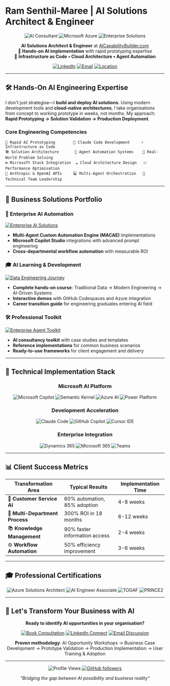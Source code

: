 # Ram Senthil-Maree | AI Solutions Architect & Engineer

<div align="center">

![AI Consultant](https://img.shields.io/badge/AI%20Solutions%20Architect-15%2B%20Years-blue?style=for-the-badge)
![Microsoft Azure](https://img.shields.io/badge/Microsoft%20Azure-Certified-0078D4?style=for-the-badge&logo=microsoft-azure)
![Enterprise Solutions](https://img.shields.io/badge/Hands--On%20AI-Engineer-green?style=for-the-badge)

**AI Solutions Architect & Engineer** at [AICapabilityBuilder.com](https://aicapabilitybuilder.com)  
🚀 **Hands-on AI implementation** with rapid prototyping expertise  
🎯 **Infrastructure as Code • Cloud Architecture • Agent Automation**

[![LinkedIn](https://img.shields.io/badge/LinkedIn-rammaree-0077B5?style=flat-square&logo=linkedin)](https://linkedin.com/in/rammaree)
[![Email](https://img.shields.io/badge/Email-2maree%40gmail.com-red?style=flat-square&logo=gmail)](mailto:2maree@gmail.com)
[![Location](https://img.shields.io/badge/Location-London%2C%20UK-lightgrey?style=flat-square&logo=google-maps)](https://maps.google.com/?q=London,UK)

</div>

---

## 🛠️ **Hands-On AI Engineering Expertise**

I don't just strategise—I **build and deploy AI solutions**. Using modern development tools and **cloud-native architectures**, I take organisations from concept to working prototype in weeks, not months. My approach: **Rapid Prototyping → Solution Validation → Production Deployment**.

### **Core Engineering Competencies**
```
🔧 Rapid AI Prototyping        🚀 Claude Code Development     ⚡ Infrastructure as Code
🛠️ Solution Architecture       🤖 Agent Automation Systems    🎯 Real-World Problem Solving
⚙️ Microsoft Stack Integration  ☁️ Cloud Architecture Design   📈 Performance Optimisation
🔄 Anthropic & OpenAI APIs     💻 Multi-Agent Orchestration   👥 Technical Team Leadership
```

---

## 🏢 **Business Solutions Portfolio**

### **🤖 Enterprise AI Automation**
[![Enterprise AI Solutions](https://github-readme-stats.vercel.app/api/pin/?username=maree217&repo=enterprise-ai-solutions&theme=blue-green)](https://github.com/maree217/enterprise-ai-solutions)
- **Multi-Agent Custom Automation Engine (MACAE)** implementations  
- **Microsoft Copilot Studio** integrations with advanced prompt engineering
- **Cross-departmental workflow automation** with measurable ROI

### **🎓 AI Learning & Development**
[![Data Engineering Journey](https://github-readme-stats.vercel.app/api/pin/?username=maree217&repo=data-engineering-journey&theme=blue-green)](https://github.com/maree217/data-engineering-journey)
- **Complete hands-on course**: Traditional Data → Modern Engineering → AI-Driven Systems
- **Interactive demos** with GitHub Codespaces and Azure integration
- **Career transition guide** for engineering graduates entering AI field

### **🛠️ Professional Toolkit**
[![Enterprise Agent Toolkit](https://github-readme-stats.vercel.app/api/pin/?username=maree217&repo=enterprise-agent-toolkit&theme=blue-green)](https://github.com/maree217/enterprise-agent-toolkit)
- **AI consultancy toolkit** with case studies and templates
- **Reference implementations** for common business scenarios  
- **Ready-to-use frameworks** for client engagement and delivery

---

## 🚀 **Technical Implementation Stack**

<div align="center">

### **Microsoft AI Platform**
![Microsoft Copilot](https://img.shields.io/badge/Microsoft%20Copilot-Studio-0078D4?style=flat-square&logo=microsoft)
![Semantic Kernel](https://img.shields.io/badge/Semantic%20Kernel-Agent%20Orchestration-5C2D91?style=flat-square)
![Azure AI](https://img.shields.io/badge/Azure%20AI%20Foundry-Production%20Ready-0078D4?style=flat-square&logo=microsoft-azure)
![Power Platform](https://img.shields.io/badge/Power%20Platform-Automation-742774?style=flat-square&logo=microsoft)

### **Development Acceleration**
![Claude Code](https://img.shields.io/badge/Claude%20Code-AI%20Development-FF6B6B?style=flat-square)
![GitHub Copilot](https://img.shields.io/badge/GitHub%20Copilot-Enterprise%20Solutions-000000?style=flat-square&logo=github)
![Cursor IDE](https://img.shields.io/badge/Cursor%20IDE-AI%20Powered-4A90E2?style=flat-square)

### **Enterprise Integration**
![Dynamics 365](https://img.shields.io/badge/Dynamics%20365-CRM%2FERP-0078D4?style=flat-square&logo=microsoft)
![Microsoft 365](https://img.shields.io/badge/Microsoft%20365-Deep%20Integration-0078D4?style=flat-square&logo=microsoft-office)
![Teams](https://img.shields.io/badge/Microsoft%20Teams-Workflow%20Hub-6264A7?style=flat-square&logo=microsoft-teams)

</div>

---

## 📊 **Client Success Metrics**

<div align="center">

| **Transformation Area** | **Typical Results** | **Implementation Time** |
|-------------------------|-------------------|------------------------|
| 🎯 **Customer Service AI** | 60% automation, 85% adoption | 4-8 weeks |
| 🏢 **Multi-Department Process** | 300% ROI in 18 months | 6-12 weeks |
| 📚 **Knowledge Management** | 90% faster information access | 2-4 weeks |
| ⚙️ **Workflow Automation** | 50% efficiency improvement | 3-6 weeks |

</div>

---

## 🎓 **Professional Certifications**

<div align="center">

![Azure Solutions Architect](https://img.shields.io/badge/Azure%20AZ--305-Solutions%20Architect%20Expert-0078D4?style=flat-square&logo=microsoft-azure)
![AI Engineer Associate](https://img.shields.io/badge/Azure%20AI%20Engineer-Associate%20(Pursuing)-0078D4?style=flat-square&logo=microsoft-azure)
![TOGAF](https://img.shields.io/badge/TOGAF-Enterprise%20Architecture-orange?style=flat-square)
![PRINCE2](https://img.shields.io/badge/PRINCE2-Practitioner%20%26%20Trainer-purple?style=flat-square)

</div>

---

## 🤝 **Let's Transform Your Business with AI**

<div align="center">

**Ready to identify AI opportunities in your organisation?**

[![Book Consultation](https://img.shields.io/badge/📅%20Book%20AI%20Strategy%20Session-AICapabilityBuilder.com-blue?style=for-the-badge)](https://aicapabilitybuilder.com)
[![LinkedIn Connect](https://img.shields.io/badge/🤝%20Connect%20on%20LinkedIn-rammaree-0077B5?style=for-the-badge&logo=linkedin)](https://linkedin.com/in/rammaree)
[![Email Discussion](https://img.shields.io/badge/📧%20Start%20Conversation-2maree%40gmail.com-red?style=for-the-badge&logo=gmail)](mailto:2maree@gmail.com)

**Proven methodology**: AI Opportunity Workshops → Business Case Development → Prototype Validation → Production Implementation → User Training & Adoption

</div>

---

<div align="center">

![Profile Views](https://komarev.com/ghpvc/?username=maree217&color=blue&style=flat-square)
[![GitHub followers](https://img.shields.io/github/followers/maree217?label=Follow&style=social)](https://github.com/maree217)

*"Bridging the gap between AI possibility and business reality"*

</div>
